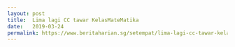 ```yaml
---
layout: post
title:  Lima lagi CC tawar KelasMateMatika
date:   2019-03-24
permalink: https://www.beritaharian.sg/setempat/lima-lagi-cc-tawar-kelasmatematika
---
```

